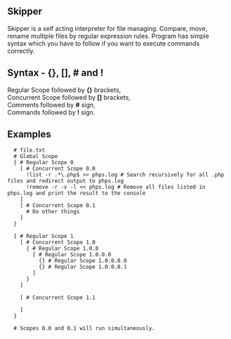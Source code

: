 ## Skipper
Skipper is a self acting interpreter for file managing. Compare, move, rename multiple files by regular expression rules. Program has simple 
syntax which you have to follow if you want to execute commands correctly.

## Syntax - {}, [], # and !
Regular Scope followed by **{}** brackets,<br>
Concurrent Scope followed by **[]** brackets,<br>
Comments followed by **#** sign,<br>
Commands followed by **!** sign.<br>

## Examples
```
  # file.txt
  # Global Scope
  { # Regular Scope 0
    [ # Concurrent Scope 0.0
      !list -r .*\.php$ >> phps.log # Search recursively for all .php files and redirect output to phps.log
      !remove -r -v -l << phps.log # Remove all files listed in phps.log and print the result to the console
    ]
    [ # Concurrent Scope 0.1
      # Do other things
    ]
  }
  
  { # Regular Scope 1
    [ # Concurrent Scope 1.0
      { # Regular Scope 1.0.0
        [ # Regular Scope 1.0.0.0
          {} # Regular Scope 1.0.0.0.0
          {} # Regular Scope 1.0.0.0.1
        ]
      }
    ]
    
    [ # Concurrent Scope 1.1
    
    ]
  }
  
  # Scopes 0.0 and 0.1 will run simultaneously.
```
